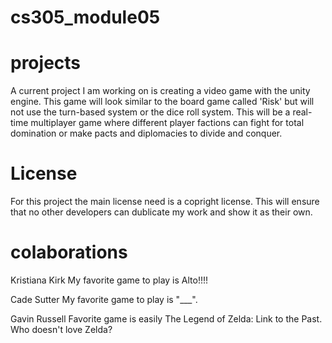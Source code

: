 # cs305_module05

# projects
A current project I am working on is creating a video game with the unity engine. This game will look similar to the board game called 'Risk' but will not use the turn-based system or the dice roll system. This will be a real-time multiplayer game where different player factions can fight for total domination or make pacts and diplomacies to divide and conquer.

# License
For this project the main license need is a copright license. This will ensure that no other developers can dublicate my work and show it as their own.


# colaborations

Kristiana Kirk
My favorite game to play is Alto!!!!

Cade Sutter
My favorite game to play is "___".

Gavin Russell
Favorite game is easily The Legend of Zelda: Link to the Past. Who doesn't love Zelda?

